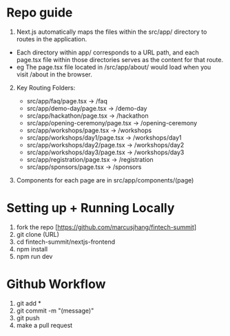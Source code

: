 # Repo guide
1. Next.js automatically maps the files within the src/app/ directory to routes in the application. 
- Each directory within app/ corresponds to a URL path, and each page.tsx file within those directories serves as the content for that route. 
- eg The page.tsx file located in /src/app/about/ would load when you visit /about in the browser.

2. Key Routing Folders:
	- src/app/faq/page.tsx → /faq
	- src/app/demo-day/page.tsx → /demo-day
	- src/app/hackathon/page.tsx → /hackathon
	- src/app/opening-ceremony/page.tsx → /opening-ceremony
	- src/app/workshops/page.tsx → /workshops
	- src/app/workshops/day1/page.tsx → /workshops/day1
	- src/app/workshops/day2/page.tsx → /workshops/day2
	- src/app/workshops/day3/page.tsx → /workshops/day3
	- src/app/registration/page.tsx → /registration
	- src/app/sponsors/page.tsx → /sponsors

3. Components for each page are in src/app/components/(page)

# Setting up + Running Locally
1. fork the repo [https://github.com/marcusjhang/fintech-summit]
2. git clone (URL)
3. cd fintech-summit/nextjs-frontend
4. npm install
5. npm run dev

# Github Workflow
1. git add *
2. git commit -m "(message)"
3. git push
4. make a pull request